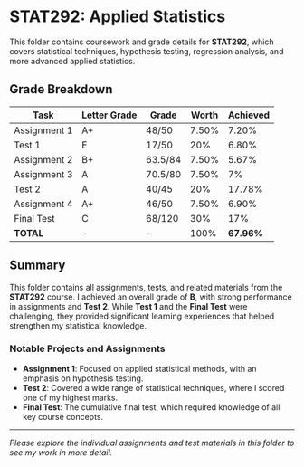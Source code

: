 # STAT292: Applied Statistics

This folder contains coursework and grade details for **STAT292**, which covers statistical techniques, hypothesis testing, regression analysis, and more advanced applied statistics.

## Grade Breakdown

| Task            | Letter Grade | Grade      | Worth  | Achieved |
|-----------------|--------------|------------|--------|----------|
| Assignment 1    | A+           | 48/50      | 7.50%  | 7.20%    |
| Test 1          | E            | 17/50      | 20%    | 6.80%    |
| Assignment 2    | B+           | 63.5/84    | 7.50%  | 5.67%    |
| Assignment 3    | A            | 70.5/80    | 7.50%  | 7%       |
| Test 2          | A            | 40/45      | 20%    | 17.78%   |
| Assignment 4    | A+           | 46/50      | 7.50%  | 6.90%    |
| Final Test      | C            | 68/120     | 30%    | 17%      |
| **TOTAL**       | -            | -          | 100%   | **67.96%** |

## Summary

This folder contains all assignments, tests, and related materials from the **STAT292** course. I achieved an overall grade of **B**, with strong performance in assignments and **Test 2**. While **Test 1** and the **Final Test** were challenging, they provided significant learning experiences that helped strengthen my statistical knowledge.

### Notable Projects and Assignments

- **Assignment 1**: Focused on applied statistical methods, with an emphasis on hypothesis testing.
- **Test 2**: Covered a wide range of statistical techniques, where I scored one of my highest marks.
- **Final Test**: The cumulative final test, which required knowledge of all key course concepts.

---

*Please explore the individual assignments and test materials in this folder to see my work in more detail.*

